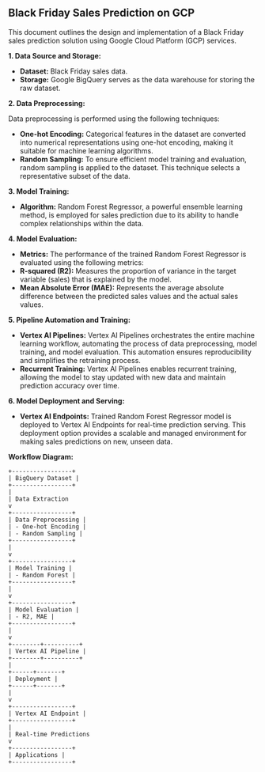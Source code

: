 ## Black Friday Sales Prediction on GCP

This document outlines the design and implementation of a Black Friday sales prediction solution using Google Cloud Platform (GCP) services.

**1. Data Source and Storage:**

- **Dataset:** Black Friday sales data.
- **Storage:** Google BigQuery serves as the data warehouse for storing the raw dataset.

**2. Data Preprocessing:**

Data preprocessing is performed using the following techniques:

- **One-hot Encoding:** Categorical features in the dataset are converted into numerical representations using one-hot encoding, making it suitable for machine learning algorithms.
- **Random Sampling:** To ensure efficient model training and evaluation, random sampling is applied to the dataset. This technique selects a representative subset of the data.

**3. Model Training:**

- **Algorithm:** Random Forest Regressor, a powerful ensemble learning method, is employed for sales prediction due to its ability to handle complex relationships within the data.

**4. Model Evaluation:**

- **Metrics:** The performance of the trained Random Forest Regressor is evaluated using the following metrics:
- **R-squared (R2):** Measures the proportion of variance in the target variable (sales) that is explained by the model.
- **Mean Absolute Error (MAE):** Represents the average absolute difference between the predicted sales values and the actual sales values.

**5. Pipeline Automation and Training:**

- **Vertex AI Pipelines:** Vertex AI Pipelines orchestrates the entire machine learning workflow, automating the process of data preprocessing, model training, and model evaluation. This automation ensures reproducibility and simplifies the retraining process.
- **Recurrent Training:** Vertex AI Pipelines enables recurrent training, allowing the model to stay updated with new data and maintain prediction accuracy over time.

**6. Model Deployment and Serving:**

- **Vertex AI Endpoints:** Trained Random Forest Regressor model is deployed to Vertex AI Endpoints for real-time prediction serving. This deployment option provides a scalable and managed environment for making sales predictions on new, unseen data.

**Workflow Diagram:**

```
+-----------------+
| BigQuery Dataset |
+-----------------+
|
| Data Extraction
v
+-----------------+
| Data Preprocessing |
| - One-hot Encoding |
| - Random Sampling |
+-----------------+
|
v
+-----------------+
| Model Training |
| - Random Forest |
+-----------------+
|
v
+-----------------+
| Model Evaluation |
| - R2, MAE |
+-----------------+
|
v
+--------+----------+
| Vertex AI Pipeline |
+--------+----------+
|
+------+-------+
| Deployment |
+------+-------+
|
v
+-----------------+
| Vertex AI Endpoint |
+-----------------+
|
| Real-time Predictions
v
+-----------------+
| Applications |
+-----------------+
```